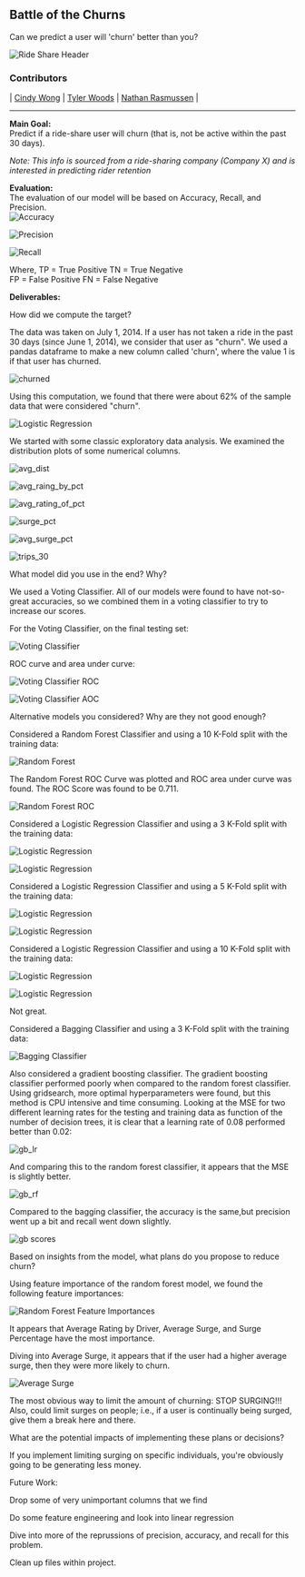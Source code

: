 ## Battle of the Churns

Can we predict a user will 'churn' better than you?


![Ride Share Header](images/ride_share_logo.jpg)


### Contributors
|  [Cindy Wong](https://github.com/cwong690)  |
 [Tyler Woods](https://github.com/tylerjwoods)  |
 [Nathan Rasmussen](https://github.com/rasbot)  |
   
---

**Main Goal:** <br>
Predict if a ride-share user will churn (that is, not be active within the past 30 days). <br>

*Note: This info is sourced from a ride-sharing company (Company X) and is interested in predicting rider retention*

**Evaluation:**<br>
The evaluation of our model will be based on Accuracy, Recall, and Precision.<br>
![Accuracy](images/accuracy1.png)

![Precision](images/precision.png)

![Recall](images/recall.png)

Where,
TP = True Positive
TN = True Negative  
FP = False Positive
FN = False Negative


**Deliverables:**<br>

How did we compute the target? <br>

The data was taken on July 1, 2014. If a user has not taken a ride in the past 30 days (since June 1, 2014), we consider that user as "churn". We used a pandas dataframe to make a new column called 'churn', where the value 1 is if that user has churned.

![churned](images/churn_calculation.png)

Using this computation, we found that there were about 62% of the sample data that were considered "churn".

![Logistic Regression](images/churn_df.png)

We started with some classic exploratory data analysis. We examined the distribution plots of some numerical columns.

![avg_dist](images/avg_dist_distplot.png)

![avg_raing_by_pct](images/avg_rating_by_driver_distplot.png)

![avg_rating_of_pct](images/avg_rating_of_driver_distplot.png)

![surge_pct](images/surge_pct_distplot.png)

![avg_surge_pct](images/avg_surge_distplot.png)

![trips_30](images/trips_in_first_30_days_distplot.png)


What model did you use in the end? Why? <br>

We used a Voting Classifier. All of our models were found to have not-so-great accuracies, so we combined them in a voting classifier to try to increase our scores.

For the Voting Classifier, on the final testing set:

![Voting Classifier](images/voting_classifier.png)

ROC curve and area under curve:

![Voting Classifier ROC](images/voting_classifier_roc.png)


![Voting Classifier AOC](images/voting_class_aoc.png)

Alternative models you considered? Why are they not good enough? <br>

Considered a Random Forest Classifier and using a 10 K-Fold split with the training data:

![Random Forest](images/random_forest.png)

The Random Forest ROC Curve was plotted and ROC area under curve was found. The ROC Score was found to be 0.711.

![Random Forest ROC](images/random_forest_roc.png)

Considered a Logistic Regression Classifier and using a 3 K-Fold split with the training data:

![Logistic Regression](images/logistic_regression.png)

![Logistic Regression](images/kfolds_3.png)

Considered a Logistic Regression Classifier and using a 5 K-Fold split with the training data:

![Logistic Regression](images/kfolds5.png)

![Logistic Regression](images/kfolds_5.png)

Considered a Logistic Regression Classifier and using a 10 K-Fold split with the training data:

![Logistic Regression](images/kfolds10.png)

![Logistic Regression](images/kfolds_10.png)

Not great.

Considered a Bagging Classifier and using a 3 K-Fold split with the training data:

![Bagging Classifier](images/bagging.png)

Also considered a gradient boosting classifier. The gradient boosting classifier performed poorly when compared to the random forest classifier. Using gridsearch, more optimal hyperparameters were found, but this method is CPU intensive and time consuming. Looking at the MSE for two different learning rates for the testing and training data as function of the number of decision trees, it is clear that a learning rate of 0.08 performed better than 0.02:

![gb_lr](images/gbc_lr.png)

And comparing this to the random forest classifier, it appears that the MSE is slightly better.

![gb_rf](images/gbc_rf.png)

Compared to the bagging classifier, the accuracy is the same,but precision went up a bit and recall went down slightly.

![gb scores](images/gb_scores.png)




Based on insights from the model, what plans do you propose to reduce churn?

Using feature importance of the random forest model, we found the following feature importances:

![Random Forest Feature Importances](images/random_forest_feature_importance.png)

It appears that Average Rating by Driver, Average Surge, and Surge Percentage have the most importance. 

Diving into Average Surge, it appears that if the user had a higher average surge, then they were more likely to churn.

![Average Surge](images/average_surge.png)

The most obvious way to limit the amount of churning: STOP SURGING!!!
Also, could limit surges on people; i.e., if a user is continually being surged, give them a break here and there.



What are the potential impacts of implementing these plans or decisions? 

If you implement limiting surging on specific individuals, you're obviously going to be generating less money.




Future Work:

Drop some of very unimportant columns that we find

Do some feature engineering and look into linear regression

Dive into more of the reprussions of precision, accuracy, and recall for this problem.

Clean up files within project.